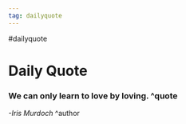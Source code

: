 ```yaml
---
tag: dailyquote
---
```


#dailyquote

# Daily Quote

### We can only learn to love by loving. ^quote
*-Iris Murdoch* ^author

